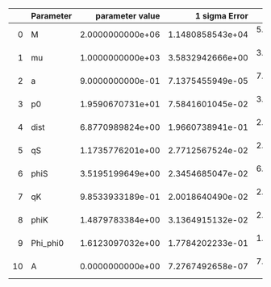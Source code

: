 |    | Parameter   |   parameter value |    1 sigma Error |   Relative Error |              SNR |
|---:|:------------|------------------:|-----------------:|-----------------:|-----------------:|
|  0 | M           |  2.0000000000e+06 | 1.1480858543e+04 | 5.7404292713e-03 | 4.6772879835e+01 |
|  1 | mu          |  1.0000000000e+03 | 3.5832942666e+00 | 3.5832942666e-03 | 4.6772879835e+01 |
|  2 | a           |  9.0000000000e-01 | 7.1375455949e-05 | 7.9306062166e-05 | 4.6772879835e+01 |
|  3 | p0          |  1.9590670731e+01 | 7.5841601045e-02 | 3.8713121202e-03 | 4.6772879835e+01 |
|  4 | dist        |  6.8770989824e+00 | 1.9660738941e-01 | 2.8588710140e-02 | 4.6772879835e+01 |
|  5 | qS          |  1.1735776201e+00 | 2.7712567524e-02 | 2.3613749147e-02 | 4.6772879835e+01 |
|  6 | phiS        |  3.5195199649e+00 | 2.3454685047e-02 | 6.6641716146e-03 | 4.6772879835e+01 |
|  7 | qK          |  9.8533933189e-01 | 2.0018640490e-02 | 2.0316493863e-02 | 4.6772879835e+01 |
|  8 | phiK        |  1.4879783384e+00 | 3.1364915132e-02 | 2.1078878853e-02 | 4.6772879835e+01 |
|  9 | Phi_phi0    |  1.6123097032e+00 | 1.7784202233e-01 | 1.1030264345e-01 | 4.6772879835e+01 |
| 10 | A           |  0.0000000000e+00 | 7.2767492658e-07 | 7.2767492658e-07 | 4.6772879835e+01 |